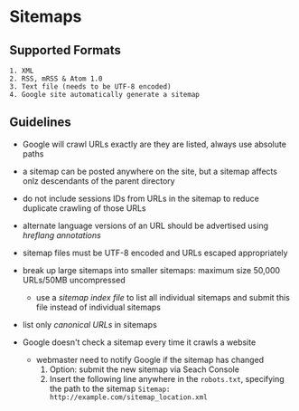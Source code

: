 # Sitemaps

## Supported Formats

    1. XML
    2. RSS, mRSS & Atom 1.0
    3. Text file (needs to be UTF-8 encoded)
    4. Google site automatically generate a sitemap

## Guidelines

- Google will crawl URLs exactly are they are listed, always use absolute paths

- a sitemap can be posted anywhere on the site, but a sitemap affects onlz descendants of the parent directory

- do not include sessions IDs from URLs in the sitemap to reduce duplicate crawling of those URLs

- alternate language versions of an URL should be advertised using *hreflang annotations*

- sitemap files must be UTF-8 encoded and URLs escaped appropriately

- break up large sitemaps into smaller sitemaps: maximum size 50,000 URLs/50MB uncompressed
  - use a *sitemap index file* to list all individual sitemaps and submit this file instead of individual sitemaps

- list only *canonical URLs* in sitemaps

- Google doesn't check a sitemap every time it crawls a website
  - webmaster need to notify Google if the sitemap has changed
    1. Option: submit the new sitemap via Seach Console
    2. Insert the following line anywhere in the `robots.txt`, specifying the path to the sitemap `Sitemap: http://example.com/sitemap_location.xml`
